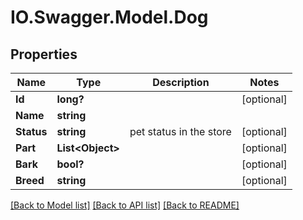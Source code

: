 # IO.Swagger.Model.Dog
## Properties

Name | Type | Description | Notes
------------ | ------------- | ------------- | -------------
**Id** | **long?** |  | [optional] 
**Name** | **string** |  | 
**Status** | **string** | pet status in the store | [optional] 
**Part** | **List&lt;Object&gt;** |  | [optional] 
**Bark** | **bool?** |  | [optional] 
**Breed** | **string** |  | [optional] 

[[Back to Model list]](../README.md#documentation-for-models) [[Back to API list]](../README.md#documentation-for-api-endpoints) [[Back to README]](../README.md)

